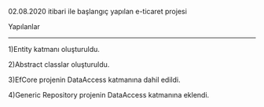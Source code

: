 02.08.2020 itibari ile başlangıç yapılan e-ticaret projesi

Yapılanlar
*************

1)Entity katmanı oluşturuldu.

2)Abstract classlar oluşturuldu.

3)EfCore projenin DataAccess katmanına dahil edildi.

4)Generic Repository projenin DataAccess katmanına eklendi.
